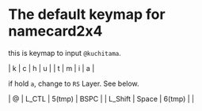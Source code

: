 # The default keymap for namecard2x4

this is keymap to input `@kuchitama`.

| k | c | h | u |
| t | m | i | a |

if hold `a`, change to `RS` Layer. See below.
  

|    @    | L_CTL | 5(tmp) | BSPC |
| L_Shift | Space | 6(tmp) |      |

